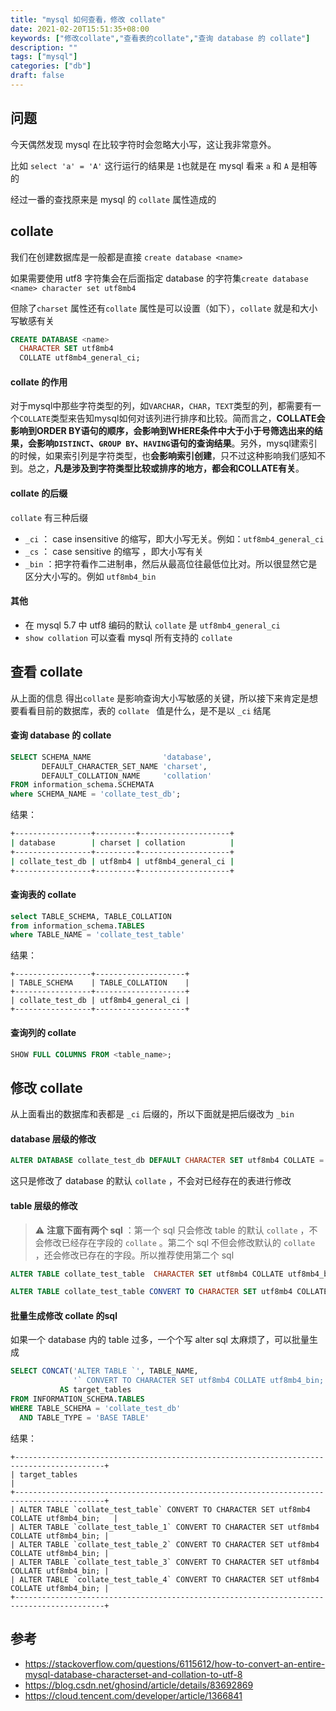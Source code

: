 ```yaml
---
title: "mysql 如何查看，修改 collate"
date: 2021-02-20T15:51:35+08:00
keywords: ["修改collate","查看表的collate","查询 database 的 collate"]
description: ""
tags: ["mysql"]
categories: ["db"]
draft: false
---
```


## 问题

今天偶然发现 mysql 在比较字符时会忽略大小写，这让我非常意外。

比如 `select 'a' = 'A'` 这行运行的结果是 `1`也就是在 mysql 看来 `a` 和 `A` 是相等的

经过一番的查找原来是 mysql 的 `collate` 属性造成的



## collate

我们在创建数据库是一般都是直接 `create database <name>` 

如果需要使用 utf8 字符集会在后面指定 database 的字符集`create database <name> character set utf8mb4`

但除了`charset` 属性还有`collate` 属性是可以设置（如下），`collate` 就是和大小写敏感有关

```sql
CREATE DATABASE <name>
  CHARACTER SET utf8mb4
  COLLATE utf8mb4_general_ci;
```



####  collate 的作用

对于mysql中那些字符类型的列，如`VARCHAR`，`CHAR`，`TEXT`类型的列，都需要有一个`COLLATE`类型来告知mysql如何对该列进行排序和比较。简而言之，**COLLATE会影响到ORDER BY语句的顺序，会影响到WHERE条件中大于小于号筛选出来的结果，会影响`DISTINCT`、`GROUP BY`、`HAVING`语句的查询结果**。另外，mysql建索引的时候，如果索引列是字符类型，也**会影响索引创建**，只不过这种影响我们感知不到。总之，**凡是涉及到字符类型比较或排序的地方，都会和COLLATE有关**。



#### collate 的后缀

`collate` 有三种后缀

* `_ci` ： case insensitive 的缩写，即大小写无关。例如：`utf8mb4_general_ci`
* `_cs` ： case sensitive 的缩写 ，即大小写有关
* `_bin` ：把字符看作二进制串，然后从最高位往最低位比对。所以很显然它是区分大小写的。例如 `utf8mb4_bin`



#### 其他

* 在 mysql 5.7 中 utf8 编码的默认 `collate` 是 `utf8mb4_general_ci`
* `show collation` 可以查看 mysql 所有支持的 `collate`



## 查看 collate

从上面的信息 得出`collate` 是影响查询大小写敏感的关键，所以接下来肯定是想要看看目前的数据库，表的 `collate ` 值是什么，是不是以 `_ci` 结尾

#### 查询 database 的 collate

```sql
SELECT SCHEMA_NAME                'database',
       DEFAULT_CHARACTER_SET_NAME 'charset',
       DEFAULT_COLLATION_NAME     'collation'
FROM information_schema.SCHEMATA
where SCHEMA_NAME = 'collate_test_db';
```

结果：

```sh
+-----------------+---------+--------------------+
| database        | charset | collation          |
+-----------------+---------+--------------------+
| collate_test_db | utf8mb4 | utf8mb4_general_ci |
+-----------------+---------+--------------------+
```



#### 查询表的 collate

```sql
select TABLE_SCHEMA, TABLE_COLLATION
from information_schema.TABLES
where TABLE_NAME = 'collate_test_table'
```

结果：

```shell
+-----------------+--------------------+
| TABLE_SCHEMA    | TABLE_COLLATION    |
+-----------------+--------------------+
| collate_test_db | utf8mb4_general_ci |
+-----------------+--------------------+
```



#### 查询列的 collate

```sql
SHOW FULL COLUMNS FROM <table_name>;
```



## 修改 collate

从上面看出的数据库和表都是 `_ci` 后缀的，所以下面就是把后缀改为 `_bin`



#### database 层级的修改

```sql
ALTER DATABASE collate_test_db DEFAULT CHARACTER SET utf8mb4 COLLATE = utf8mb4_bin;
```

这只是修改了 database 的默认 `collate` ，不会对已经存在的表进行修改



#### table 层级的修改

> :warning: **注意下面有两个 sql** ：第一个 sql 只会修改 table 的默认 `collate` ，不会修改已经存在字段的 `collate` 。第二个 sql 不但会修改默认的 `collate` ，还会修改已存在的字段。所以推荐使用第二个 sql

```sql
ALTER TABLE collate_test_table  CHARACTER SET utf8mb4 COLLATE utf8mb4_bin;
```

```sql
ALTER TABLE collate_test_table CONVERT TO CHARACTER SET utf8mb4 COLLATE utf8mb4_bin;
```



#### 批量生成修改 collate 的sql

如果一个 database 内的 table 过多，一个个写 alter sql 太麻烦了，可以批量生成

```sql
SELECT CONCAT('ALTER TABLE `', TABLE_NAME,
              '` CONVERT TO CHARACTER SET utf8mb4 COLLATE utf8mb4_bin;')
           AS target_tables
FROM INFORMATION_SCHEMA.TABLES
WHERE TABLE_SCHEMA = 'collate_test_db'
  AND TABLE_TYPE = 'BASE TABLE'
```

结果：

```shell
+------------------------------------------------------------------------------------------+
| target_tables                                                                            |
+------------------------------------------------------------------------------------------+
| ALTER TABLE `collate_test_table` CONVERT TO CHARACTER SET utf8mb4 COLLATE utf8mb4_bin;   |
| ALTER TABLE `collate_test_table_1` CONVERT TO CHARACTER SET utf8mb4 COLLATE utf8mb4_bin; |
| ALTER TABLE `collate_test_table_2` CONVERT TO CHARACTER SET utf8mb4 COLLATE utf8mb4_bin; |
| ALTER TABLE `collate_test_table_3` CONVERT TO CHARACTER SET utf8mb4 COLLATE utf8mb4_bin; |
| ALTER TABLE `collate_test_table_4` CONVERT TO CHARACTER SET utf8mb4 COLLATE utf8mb4_bin; |
+------------------------------------------------------------------------------------------+
```



## 参考

* https://stackoverflow.com/questions/6115612/how-to-convert-an-entire-mysql-database-characterset-and-collation-to-utf-8  
* https://blog.csdn.net/ghosind/article/details/83692869
* https://cloud.tencent.com/developer/article/1366841 


